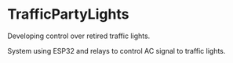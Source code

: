 # TrafficPartyLights
Developing control over retired traffic lights.

System using ESP32 and relays to control AC signal to traffic lights.
